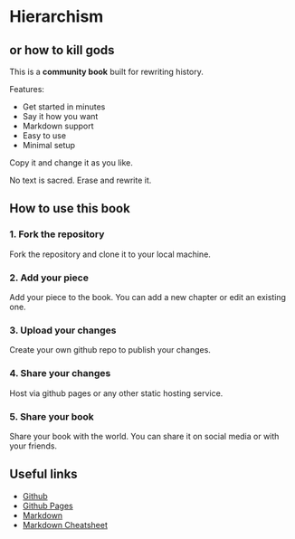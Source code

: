 # Hierarchism
## or how to kill gods

This is a **community book** built for rewriting history.

Features:
- Get started in minutes
- Say it how you want
- Markdown support
- Easy to use
- Minimal setup

Copy it and change it as you like.

No text is sacred. Erase and rewrite it.
## How to use this book
### 1. Fork the repository
Fork the repository and clone it to your local machine.
### 2. Add your piece
Add your piece to the book. You can add a new chapter or edit an existing one.
### 3. Upload your changes
Create your own github repo to publish your changes.
### 4. Share your changes
Host via github pages or any other static hosting service.
### 5. Share your book
Share your book with the world. You can share it on social media or with your friends.

## Useful links
- [Github](https://github.com)
- [Github Pages](https://pages.github.com/)
- [Markdown](https://www.markdownguide.org/)
- [Markdown Cheatsheet](https://github.com/im-luka/markdown-cheatsheet)
